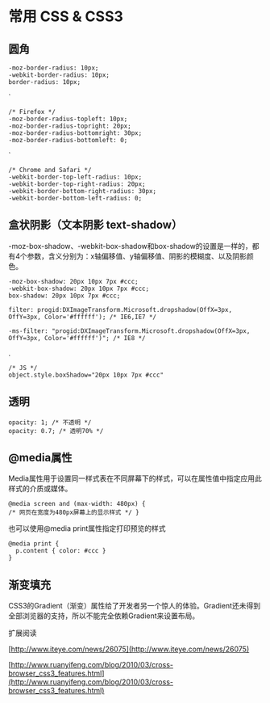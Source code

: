 # 常用 CSS & CSS3

## 圆角

    -moz-border-radius: 10px;  
    -webkit-border-radius: 10px;
    border-radius: 10px;
`

    /* Firefox */
    -moz-border-radius-topleft: 10px;
    -moz-border-radius-topright: 20px;
    -moz-border-radius-bottomright: 30px;
    -moz-border-radius-bottomleft: 0;
    
`

    /* Chrome and Safari */ 
    -webkit-border-top-left-radius: 10px;
    -webkit-border-top-right-radius: 20px; 
    -webkit-border-bottom-right-radius: 30px; 
    -webkit-border-bottom-left-radius: 0;


## 盒状阴影（文本阴影 text-shadow）

-moz-box-shadow、-webkit-box-shadow和box-shadow的设置是一样的，都有4个参数，含义分别为：x轴偏移值、y轴偏移值、阴影的模糊度、以及阴影颜色。

    -moz-box-shadow: 20px 10px 7px #ccc;  
    -webkit-box-shadow: 20px 10px 7px #ccc;  
    box-shadow: 20px 10px 7px #ccc; 
    
    filter: progid:DXImageTransform.Microsoft.dropshadow(OffX=3px, OffY=3px, Color='#ffffff'); /* IE6,IE7 */
    
    -ms-filter: "progid:DXImageTransform.Microsoft.dropshadow(OffX=3px, OffY=3px, Color='#ffffff')"; /* IE8 */
          
    
.

    /* JS */
    object.style.boxShadow="20px 10px 7px #ccc"

## 透明

    opacity: 1; /* 不透明 */  
    opacity: 0.7; /* 透明70% */


## @media属性
Media属性用于设置同一样式表在不同屏幕下的样式，可以在属性值中指定应用此样式的介质或媒体。

    @media screen and (max-width: 480px) { 
    /* 网页在宽度为480px屏幕上的显示样式 */ } 
    
也可以使用@media print属性指定打印预览的样式

    @media print { 
      p.content { color: #ccc } 
    }  
    
    
    
## 渐变填充
CSS3的Gradient（渐变）属性给了开发者另一个惊人的体验。Gradient还未得到全部浏览器的支持，所以不能完全依赖Gradient来设置布局。   





扩展阅读

[http://www.iteye.com/news/26075](http://www.iteye.com/news/26075) 

[http://www.ruanyifeng.com/blog/2010/03/cross-browser_css3_features.html](http://www.ruanyifeng.com/blog/2010/03/cross-browser_css3_features.html)